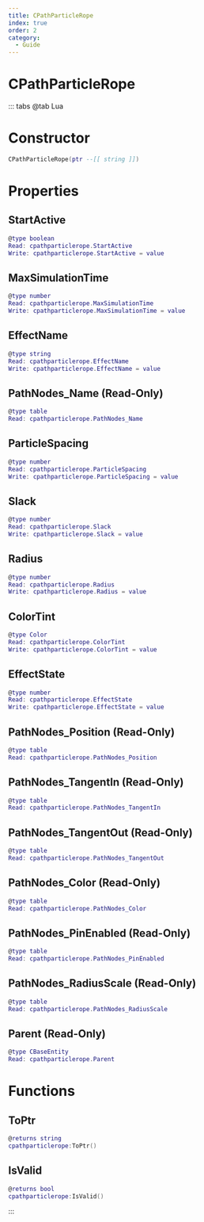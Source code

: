 ```yaml
---
title: CPathParticleRope
index: true
order: 2
category:
  - Guide
---
```


# CPathParticleRope

::: tabs
@tab Lua
# Constructor
```lua
CPathParticleRope(ptr --[[ string ]])
```
# Properties
## StartActive 
```lua
@type boolean
Read: cpathparticlerope.StartActive
Write: cpathparticlerope.StartActive = value
```
## MaxSimulationTime 
```lua
@type number
Read: cpathparticlerope.MaxSimulationTime
Write: cpathparticlerope.MaxSimulationTime = value
```
## EffectName 
```lua
@type string
Read: cpathparticlerope.EffectName
Write: cpathparticlerope.EffectName = value
```
## PathNodes_Name (Read-Only)
```lua
@type table
Read: cpathparticlerope.PathNodes_Name
```
## ParticleSpacing 
```lua
@type number
Read: cpathparticlerope.ParticleSpacing
Write: cpathparticlerope.ParticleSpacing = value
```
## Slack 
```lua
@type number
Read: cpathparticlerope.Slack
Write: cpathparticlerope.Slack = value
```
## Radius 
```lua
@type number
Read: cpathparticlerope.Radius
Write: cpathparticlerope.Radius = value
```
## ColorTint 
```lua
@type Color
Read: cpathparticlerope.ColorTint
Write: cpathparticlerope.ColorTint = value
```
## EffectState 
```lua
@type number
Read: cpathparticlerope.EffectState
Write: cpathparticlerope.EffectState = value
```
## PathNodes_Position (Read-Only)
```lua
@type table
Read: cpathparticlerope.PathNodes_Position
```
## PathNodes_TangentIn (Read-Only)
```lua
@type table
Read: cpathparticlerope.PathNodes_TangentIn
```
## PathNodes_TangentOut (Read-Only)
```lua
@type table
Read: cpathparticlerope.PathNodes_TangentOut
```
## PathNodes_Color (Read-Only)
```lua
@type table
Read: cpathparticlerope.PathNodes_Color
```
## PathNodes_PinEnabled (Read-Only)
```lua
@type table
Read: cpathparticlerope.PathNodes_PinEnabled
```
## PathNodes_RadiusScale (Read-Only)
```lua
@type table
Read: cpathparticlerope.PathNodes_RadiusScale
```
## Parent (Read-Only)
```lua
@type CBaseEntity
Read: cpathparticlerope.Parent
```
# Functions
## ToPtr
```lua
@returns string
cpathparticlerope:ToPtr()
```
## IsValid
```lua
@returns bool
cpathparticlerope:IsValid()
```

:::